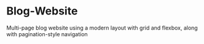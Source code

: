 # Blog-Website
 Multi-page blog website using a modern layout with grid and flexbox, along with pagination-style navigation
